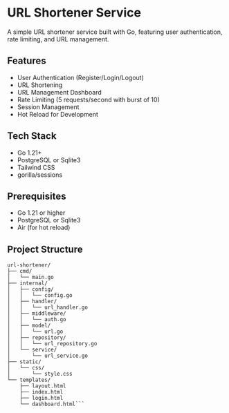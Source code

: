 # URL Shortener Service

A simple URL shortener service built with Go, featuring user authentication, rate limiting, and URL management.

## Features

- User Authentication (Register/Login/Logout)
- URL Shortening
- URL Management Dashboard
- Rate Limiting (5 requests/second with burst of 10)
- Session Management
- Hot Reload for Development

## Tech Stack

- Go 1.21+
- PostgreSQL or Sqlite3
- Tailwind CSS
- gorilla/sessions

## Prerequisites

- Go 1.21 or higher
- PostgreSQL or Sqlite3
- Air (for hot reload)

## Project Structure

```
url-shortener/
├── cmd/
│   └── main.go
├── internal/
│   ├── config/
│   │   └── config.go
│   ├── handler/
│   │   └── url_handler.go
│   ├── middleware/
│   │   └── auth.go
│   ├── model/
│   │   └── url.go
│   ├── repository/
│   │   └── url_repository.go
│   └── service/
│       └── url_service.go
├── static/
│   └── css/
│       └── style.css
└── templates/
    ├── layout.html
    ├── index.html
    ├── login.html
    └── dashboard.html```

